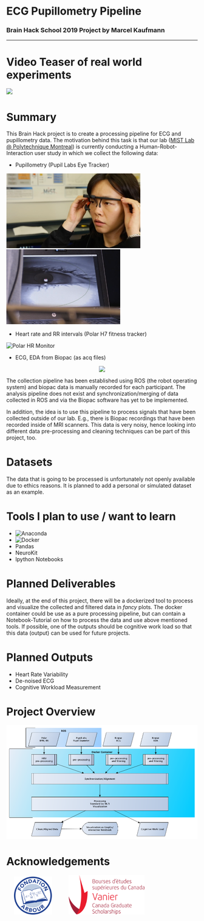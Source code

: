 # ECG Pupillometry Pipeline
### Brain Hack School 2019 Project by Marcel Kaufmann
---
# Video Teaser of real world experiments

[![](http://img.youtube.com/vi/8ZVCNeX42_A/0.jpg)](http://https://www.youtube.com/watch/8ZVCNeX42_A "")

# Summary

This Brain Hack project is to create a processing pipeline for ECG and pupillometry data. The motivation behind this task is that our lab ([MIST Lab @ Polytechnique Montreal](https://mistlab.ca)) is currently conducting a Human-Robot-Interaction user study in which we collect the following data:
* Pupillometry (Pupil Labs Eye Tracker)

<img src="img/pupillometer.png" width=353)> <img src="img/eye.png" width=300)>

* Heart rate and RR intervals (Polar H7 fitness tracker)

![Polar HR Monitor](https://www.polar.com/sites/default/files/product/main_images/h7_heart_rate_sensor2_main_action_30.jpg)

* ECG, EDA from Biopac (as acq files)
<div style="display: flex; justify-content: center;">
<img src="https://www.biopac.com/wp-content/uploads/bsladv-300x300.jpg")>
</div>

The collection pipeline has been established using ROS (the robot operating system) and biopac data is manually recorded for each participant. The analysis pipeline does not exist and synchronization/merging of data collected in ROS and via the Biopac software has yet to be implemented.

In addition, the idea is to use this pipeline to process signals that have been collected outside of our lab. E.g., there is Biopac recordings that have been recorded inside of MRI scanners. This data is very noisy, hence looking into different data pre-processing and cleaning techniques can be part of this project, too. 

# Datasets

The data that is going to be processed is unfortunately not openly available due to ethics reasons. It is planned to add a personal or simulated dataset as an example.


# Tools I plan to use / want to learn

* <img src="https://upload.wikimedia.org/wikipedia/en/c/cd/Anaconda_Logo.png" width="80" alt="Anaconda">
* <img src="https://www.docker.com/sites/default/files/d8/styles/role_icon/public/2019-07/vertical-logo-monochromatic.png?itok=erja9lKc" width="80" alt="Docker">
* Pandas
* NeuroKit
* Ipython Notebooks

# Planned Deliverables

Ideally, at the end of this project, there will be a dockerized tool to process and visualize the collected and filtered data in *fancy* plots. The docker container could be use as a pure processing pipeline, but can contain a Notebook-Tutorial on how to process the data and use above mentioned tools. If possible, one of the outputs should be cognitive work load so that this data (output) can be used for future projects.

# Planned Outputs
* Heart Rate Variability
* De-noised ECG
* Cognitive Workload Measurement

# Project Overview
![Overview](./img/overview.png )

# Acknowledgements
<img src="img/logo_fondation_arbour.png" width=100 hspace=20)> </span> <img src="img/vanier_logo.png" width=200 hspace=20)>




